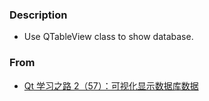 ### Description
* Use QTableView class to show database. 

### From  
* [Qt 学习之路 2（57）：可视化显示数据库数据](https://www.devbean.net/2013/06/qt-study-road-2-show-sql-data/)
